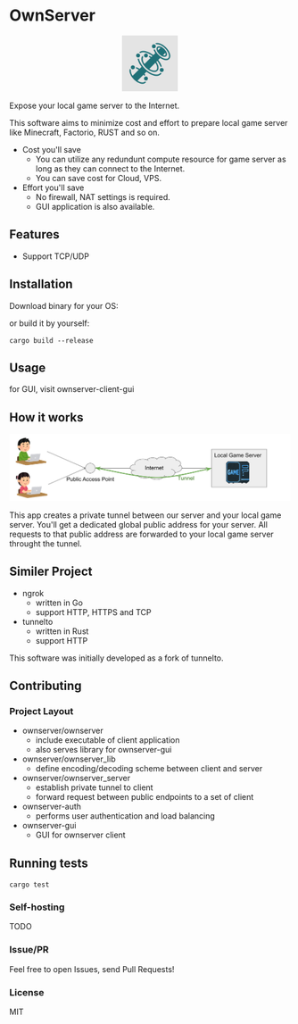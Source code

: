# OwnServer
<p align="center">
  <img alt="overview" src="docs/img/logo.svg" width=100 height=100>
</p>

Expose your local game server to the Internet.

This software aims to minimize cost and effort to prepare local game server like Minecraft, Factorio, RUST and so on.

- Cost you'll save
  - You can utilize any redundunt compute resource for game server as long as they can connect to the Internet.
  - You can save cost for Cloud, VPS.
- Effort you'll save
  - No firewall, NAT settings is required.
  - GUI application is also available.

## Features
- Support TCP/UDP

## Installation
Download binary for your OS: 

or build it by yourself:

```
cargo build --release
```

## Usage
for GUI, visit ownserver-client-gui


## How it works
![](/docs/img/overview.svg)

This app creates a private tunnel between our server and your local game server. You'll get a dedicated global public address for your server. 
All requests to that public address are forwarded to your local game server throught the tunnel.


## Similer Project
- ngrok
  - written in Go
  - support HTTP, HTTPS and TCP
- tunnelto
  - written in Rust
  - support HTTP

This software was initially developed as a fork of tunnelto.

## Contributing
### Project Layout
- ownserver/ownserver
  - include executable of client application
  - also serves library for ownserver-gui
- ownserver/ownserver_lib
  - define encoding/decoding scheme between client and server
- ownserver/ownserver_server
  - establish private tunnel to client
  - forward request between public endpoints to a set of client
- ownserver-auth
  - performs user authentication and load balancing
- ownserver-gui
  - GUI for ownserver client

## Running tests

```
cargo test
```


### Self-hosting
TODO

### Issue/PR
Feel free to open Issues, send Pull Requests!

### License
MIT